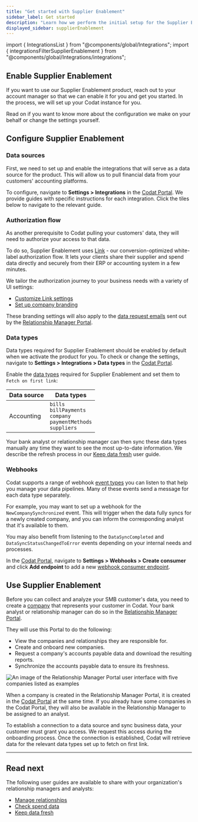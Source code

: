 ```yaml
---
title: "Get started with Supplier Enablement"
sidebar_label: Get started
description: "Learn how we perform the initial setup for the Supplier Enablement product"
displayed_sidebar: supplierEnablement
---
```


import { IntegrationsList } from "@components/global/Integrations";
import { integrationsFilterSupplierEnablement } from "@components/global/Integrations/integrations";

## Enable Supplier Enablement

If you want to use our Supplier Enablement product, reach out to your account manager so that we can enable it for you and get you started. In the process, we will set up your Codat instance for you. 

Read on if you want to know more about the configuration we make on your behalf or change the settings yourself. 

## Configure Supplier Enablement

### Data sources

First, we need to set up and enable the integrations that will serve as a data source for the product. This will allow us to pull financial data from your customers' accounting platforms. 

To configure, navigate to **Settings > Integrations** in the <a href="https://app.codat.io" target="_blank">Codat Portal</a>. We provide guides with specific instructions for each integration. Click the tiles below to navigate to the relevant guide. 

<IntegrationsList filter={integrationsFilterSupplierEnablement} />

### Authorization flow

As another prerequisite to Codat pulling your customers' data, they will need to authorize your access to that data. 

To do so, Supplier Enablement uses [Link](/auth-flow/overview) - our conversion-optimized white-label authorization flow. It lets your clients share their supplier and spend data directly and securely from their ERP or accounting system in a few minutes.

We tailor the authorization journey to your business needs with a variety of UI settings:

* [Customize Link settings](/auth-flow/customize/customize-link)
* [Set up company branding](/auth-flow/customize/branding)

These branding settings will also apply to the [data request emails](/supplier-enablement/guides/manage-relationships) sent out by the [Relationship Manager Portal](https://banking-ui.codat.io/).

### Data types

Data types required for Supplier Enablement should be enabled by default when we activate the product for you. To check or change the settings, navigate to **Settings > Integrations > Data types** in the <a href="https://app.codat.io" target="_blank">Codat Portal</a>. 

Enable the [data types](/core-concepts/data-type-settings#override-the-default-sync-settings) required for Supplier Enablement and set them to `Fetch on first link`: 

| Data source | Data types                                                                                                                                                                     |
|-------------|--------------------------------------------------------------------------------------------------------------------------------------------------------------------------------|
| Accounting  | `bills`<br/> `billPayments`<br/> `company`<br/> `paymentMethods`<br/> `suppliers`|

Your bank analyst or relationship manager can then sync these data types manually any time they want to see the most up-to-date information. We describe the refresh process in our [Keep data fresh](/supplier-enablement/) user guide.

### Webhooks

Codat supports a range of webhook [event types](/using-the-api/webhooks/event-types) you can listen to that help you manage your data pipelines. Many of these events send a message for each data type separately.

For example, you may want to set up a webhook for the `NewCompanySynchronized` event. This will trigger when the data fully syncs for a newly created company, and you can inform the corresponding analyst that it's available to them. 

You may also benefit from listening to the `DataSyncCompleted` and `DataSyncStatusChangedToError` events depending on your internal needs and processes. 

In the <a href="https://app.codat.io" target="_blank">Codat Portal</a>, navigate to **Settings > Webhooks > Create consumer** and click **Add endpoint** to add a new [webhook consumer endpoint](/using-the-api/webhooks/overview). 

## Use Supplier Enablement

Before you can collect and analyze your SMB customer's data, you need to create a [company](../terms/company) that represents your customer in Codat. Your bank analyst or relationship manager can do so in the [Relationship Manager Portal](https://banking-ui.codat.io/).

They will use this Portal to do the following:

- View the companies and relationships they are responsible for.
- Create and onboard new companies.
- Request a company's accounts payable data and download the resulting reports.
- Synchronize the accounts payable data to ensure its freshness.

![An image of the Relationship Manager Portal user interface with five companies listed as examples](/img/supplier-enablement/0054-se-rm-portal.png)

When a company is created in the Relationship Manager Portal, it is created in the [Codat Portal](https://app.codat.io/) at the same time. If you already have some companies in the Codat Portal, they will also be available in the Relationship Manager to be assigned to an analyst.

To establish a connection to a data source and sync business data, your customer must grant you access. We request this access during the onboarding process. Once the connection is established, Codat will retrieve data for the relevant data types set up to fetch on first link.

--- 

## Read next

The following user guides are available to share with your organization's relationship managers and analysts:

- [Manage relationships](/supplier-enablement/guides/manage-relationships)
- [Check spend data](/supplier-enablement/guides/analyze-spend)
- [Keep data fresh](/supplier-enablement/guides/refresh-data)
